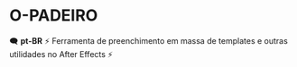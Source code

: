 # O-PADEIRO
🗨️ **pt-BR** ⚡ Ferramenta de preenchimento em massa de templates e outras utilidades no After Effects ⚡

